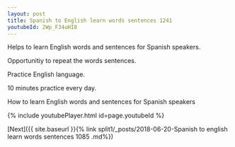 ```yaml
---
layout: post
title: Spanish to English learn words sentences 1241 
youtubeId: 2Wp_F34uHI8
---
```

 
 
Helps to learn English words and sentences for Spanish speakers.

Opportunitiy to repeat the words sentences. 

Practice English language. 
 
10 minutes practice every day. 
 
How to learn English words and sentences for Spanish speakers 
 
{% include youtubePlayer.html id=page.youtubeId %}
 
 
[Next]({{ site.baseurl }}{% link  split1/_posts/2018-06-20-Spanish to english learn words sentences 1085 .md%})
 
